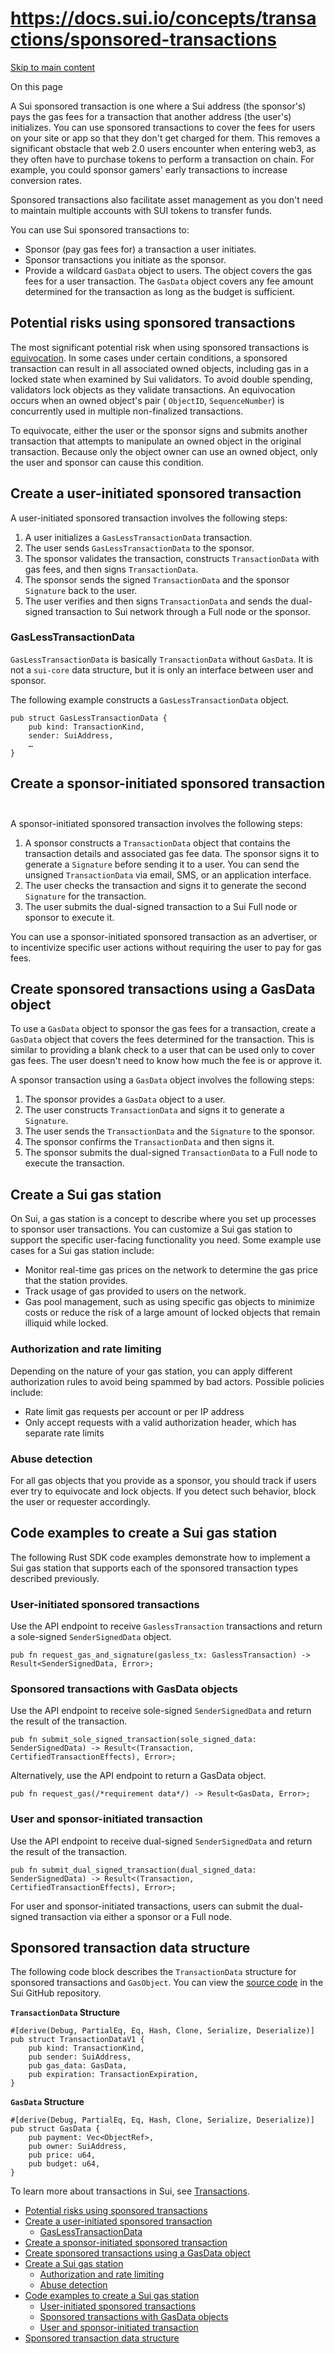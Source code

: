 # https://docs.sui.io/concepts/transactions/sponsored-transactions

[Skip to main content](https://docs.sui.io/concepts/transactions/sponsored-transactions#__docusaurus_skipToContent_fallback)

On this page

A Sui sponsored transaction is one where a Sui address (the sponsor's) pays the gas fees for a transaction that another address (the user's) initializes. You can use sponsored transactions to cover the fees for users on your site or app so that they don't get charged for them. This removes a significant obstacle that web 2.0 users encounter when entering web3, as they often have to purchase tokens to perform a transaction on chain. For example, you could sponsor gamers' early transactions to increase conversion rates.

Sponsored transactions also facilitate asset management as you don't need to maintain multiple accounts with SUI tokens to transfer funds.

You can use Sui sponsored transactions to:

- Sponsor (pay gas fees for) a transaction a user initiates.
- Sponsor transactions you initiate as the sponsor.
- Provide a wildcard `GasData` object to users. The object covers the gas fees for a user transaction. The `GasData` object covers any fee amount determined for the transaction as long as the budget is sufficient.

## Potential risks using sponsored transactions [​](https://docs.sui.io/concepts/transactions/sponsored-transactions\#potential-risks-using-sponsored-transactions "Direct link to Potential risks using sponsored transactions")

The most significant potential risk when using sponsored transactions is [equivocation](https://docs.sui.io/sui-glossary#equivocation). In some cases under certain conditions, a sponsored transaction can result in all associated owned objects, including gas in a locked state when examined by Sui validators. To avoid double spending, validators lock objects as they validate transactions. An equivocation occurs when an owned object's pair ( `ObjectID`, `SequenceNumber`) is concurrently used in multiple non-finalized transactions.

To equivocate, either the user or the sponsor signs and submits another transaction that attempts to manipulate an owned object in the original transaction. Because only the object owner can use an owned object, only the user and sponsor can cause this condition.

## Create a user-initiated sponsored transaction [​](https://docs.sui.io/concepts/transactions/sponsored-transactions\#create-a-user-initiated-sponsored-transaction "Direct link to Create a user-initiated sponsored transaction")

A user-initiated sponsored transaction involves the following steps:

1. A user initializes a `GasLessTransactionData` transaction.
2. The user sends `GasLessTransactionData` to the sponsor.
3. The sponsor validates the transaction, constructs `TransactionData` with gas fees, and then signs `TransactionData`.
4. The sponsor sends the signed `TransactionData` and the sponsor `Signature` back to the user.
5. The user verifies and then signs `TransactionData` and sends the dual-signed transaction to Sui network through a Full node or the sponsor.

### GasLessTransactionData [​](https://docs.sui.io/concepts/transactions/sponsored-transactions\#gaslesstransactiondata "Direct link to GasLessTransactionData")

`GasLessTransactionData` is basically `TransactionData` without `GasData`. It is not a `sui-core` data structure, but it is only an interface between user and sponsor.

The following example constructs a `GasLessTransactionData` object.

```codeBlockLines_p187
pub struct GasLessTransactionData {
    pub kind: TransactionKind,
    sender: SuiAddress,
    …
}

```

## Create a sponsor-initiated sponsored transaction [​](https://docs.sui.io/concepts/transactions/sponsored-transactions\#create-a-sponsor-initiated-sponsored-transaction "Direct link to Create a sponsor-initiated sponsored transaction")

A sponsor-initiated sponsored transaction involves the following steps:

1. A sponsor constructs a `TransactionData` object that contains the transaction details and associated gas fee data. The sponsor signs it to generate a `Signature` before sending it to a user. You can send the unsigned `TransactionData` via email, SMS, or an application interface.
2. The user checks the transaction and signs it to generate the second `Signature` for the transaction.
3. The user submits the dual-signed transaction to a Sui Full node or sponsor to execute it.

You can use a sponsor-initiated sponsored transaction as an advertiser, or to incentivize specific user actions without requiring the user to pay for gas fees.

## Create sponsored transactions using a GasData object [​](https://docs.sui.io/concepts/transactions/sponsored-transactions\#create-sponsored-transactions-using-a-gasdata-object "Direct link to Create sponsored transactions using a GasData object")

To use a `GasData` object to sponsor the gas fees for a transaction, create a `GasData` object that covers the fees determined for the transaction. This is similar to providing a blank check to a user that can be used only to cover gas fees. The user doesn't need to know how much the fee is or approve it.

A sponsor transaction using a `GasData` object involves the following steps:

1. The sponsor provides a `GasData` object to a user.
2. The user constructs `TransactionData` and signs it to generate a `Signature`.
3. The user sends the `TransactionData` and the `Signature` to the sponsor.
4. The sponsor confirms the `TransactionData` and then signs it.
5. The sponsor submits the dual-signed `TransactionData` to a Full node to execute the transaction.

## Create a Sui gas station [​](https://docs.sui.io/concepts/transactions/sponsored-transactions\#create-a-sui-gas-station "Direct link to Create a Sui gas station")

On Sui, a gas station is a concept to describe where you set up processes to sponsor user transactions. You can customize a Sui gas station to support the specific user-facing functionality you need. Some example use cases for a Sui gas station include:

- Monitor real-time gas prices on the network to determine the gas price that the station provides.
- Track usage of gas provided to users on the network.
- Gas pool management, such as using specific gas objects to minimize costs or reduce the risk of a large amount of locked objects that remain illiquid while locked.

### Authorization and rate limiting [​](https://docs.sui.io/concepts/transactions/sponsored-transactions\#authorization-and-rate-limiting "Direct link to Authorization and rate limiting")

Depending on the nature of your gas station, you can apply different authorization rules to avoid being spammed by bad actors. Possible policies include:

- Rate limit gas requests per account or per IP address
- Only accept requests with a valid authorization header, which has separate rate limits

### Abuse detection [​](https://docs.sui.io/concepts/transactions/sponsored-transactions\#abuse-detection "Direct link to Abuse detection")

For all gas objects that you provide as a sponsor, you should track if users ever try to equivocate and lock objects. If you detect such behavior, block the user or requester accordingly.

## Code examples to create a Sui gas station [​](https://docs.sui.io/concepts/transactions/sponsored-transactions\#code-examples-to-create-a-sui-gas-station "Direct link to Code examples to create a Sui gas station")

The following Rust SDK code examples demonstrate how to implement a Sui gas station that supports each of the sponsored transaction types described previously.

### User-initiated sponsored transactions [​](https://docs.sui.io/concepts/transactions/sponsored-transactions\#user-initiated-sponsored-transactions "Direct link to User-initiated sponsored transactions")

Use the API endpoint to receive `GaslessTransaction` transactions and return a sole-signed `SenderSignedData` object.

```codeBlockLines_p187
pub fn request_gas_and_signature(gasless_tx: GaslessTransaction) -> Result<SenderSignedData, Error>;

```

### Sponsored transactions with GasData objects [​](https://docs.sui.io/concepts/transactions/sponsored-transactions\#sponsored-transactions-with-gasdata-objects "Direct link to Sponsored transactions with GasData objects")

Use the API endpoint to receive sole-signed `SenderSignedData` and return the result of the transaction.

```codeBlockLines_p187
pub fn submit_sole_signed_transaction(sole_signed_data: SenderSignedData) -> Result<(Transaction, CertifiedTransactionEffects), Error>;

```

Alternatively, use the API endpoint to return a GasData object.

```codeBlockLines_p187
pub fn request_gas(/*requirement data*/) -> Result<GasData, Error>;

```

### User and sponsor-initiated transaction [​](https://docs.sui.io/concepts/transactions/sponsored-transactions\#user-and-sponsor-initiated-transaction "Direct link to User and sponsor-initiated transaction")

Use the API endpoint to receive dual-signed `SenderSignedData` and return the result of the transaction.

```codeBlockLines_p187
pub fn submit_dual_signed_transaction(dual_signed_data: SenderSignedData) -> Result<(Transaction, CertifiedTransactionEffects), Error>;

```

For user and sponsor-initiated transactions, users can submit the dual-signed transaction via either a sponsor or a Full node.

## Sponsored transaction data structure [​](https://docs.sui.io/concepts/transactions/sponsored-transactions\#sponsored-transaction-data-structure "Direct link to Sponsored transaction data structure")

The following code block describes the `TransactionData` structure for sponsored transactions and `GasObject`. You can view the [source code](https://github.com/MystenLabs/sui/blob/224a28ed9dece21a952547896bd5d794bdf8b562/crates/sui-types/src/transaction.rs) in the Sui GitHub repository.

**`TransactionData` Structure**

```codeBlockLines_p187
#[derive(Debug, PartialEq, Eq, Hash, Clone, Serialize, Deserialize)]
pub struct TransactionDataV1 {
    pub kind: TransactionKind,
    pub sender: SuiAddress,
    pub gas_data: GasData,
    pub expiration: TransactionExpiration,
}

```

**`GasData` Structure**

```codeBlockLines_p187
#[derive(Debug, PartialEq, Eq, Hash, Clone, Serialize, Deserialize)]
pub struct GasData {
    pub payment: Vec<ObjectRef>,
    pub owner: SuiAddress,
    pub price: u64,
    pub budget: u64,
}

```

To learn more about transactions in Sui, see [Transactions](https://docs.sui.io/concepts/transactions).

- [Potential risks using sponsored transactions](https://docs.sui.io/concepts/transactions/sponsored-transactions#potential-risks-using-sponsored-transactions)
- [Create a user-initiated sponsored transaction](https://docs.sui.io/concepts/transactions/sponsored-transactions#create-a-user-initiated-sponsored-transaction)
  - [GasLessTransactionData](https://docs.sui.io/concepts/transactions/sponsored-transactions#gaslesstransactiondata)
- [Create a sponsor-initiated sponsored transaction](https://docs.sui.io/concepts/transactions/sponsored-transactions#create-a-sponsor-initiated-sponsored-transaction)
- [Create sponsored transactions using a GasData object](https://docs.sui.io/concepts/transactions/sponsored-transactions#create-sponsored-transactions-using-a-gasdata-object)
- [Create a Sui gas station](https://docs.sui.io/concepts/transactions/sponsored-transactions#create-a-sui-gas-station)
  - [Authorization and rate limiting](https://docs.sui.io/concepts/transactions/sponsored-transactions#authorization-and-rate-limiting)
  - [Abuse detection](https://docs.sui.io/concepts/transactions/sponsored-transactions#abuse-detection)
- [Code examples to create a Sui gas station](https://docs.sui.io/concepts/transactions/sponsored-transactions#code-examples-to-create-a-sui-gas-station)
  - [User-initiated sponsored transactions](https://docs.sui.io/concepts/transactions/sponsored-transactions#user-initiated-sponsored-transactions)
  - [Sponsored transactions with GasData objects](https://docs.sui.io/concepts/transactions/sponsored-transactions#sponsored-transactions-with-gasdata-objects)
  - [User and sponsor-initiated transaction](https://docs.sui.io/concepts/transactions/sponsored-transactions#user-and-sponsor-initiated-transaction)
- [Sponsored transaction data structure](https://docs.sui.io/concepts/transactions/sponsored-transactions#sponsored-transaction-data-structure)